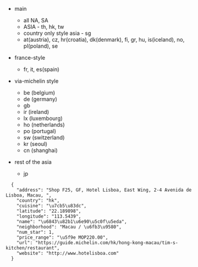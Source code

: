 * main
  * all NA, SA
  * ASIA - th, hk, tw
  * country only style asia - sg
  * at(austria), cz, hr(croatia), dk(denmark), fi, gr, hu, is(iceland), no, pl(poland), se

* france-style
  * fr, it, es(spain)

* via-michelin style
  * be (belgium)
  * de (germany)
  * gb
  * ir (ireland)
  * lx (luxembourg)
  * ho (netherlands)
  * po (portugal)
  * sw (switzerland)
  * kr (seoul)
  * cn (shanghai)

* rest of the asia
  * jp

```
  {
    "address": "Shop F25, GF, Hotel Lisboa, East Wing, 2-4 Avenida de Lisboa, Macau, ",
    "country": "hk",
    "cuisine": "\u7cb5\u83dc",
    "latitude": "22.189898",
    "longitude": "113.5439",
    "name": "\u6843\u82b1\u6e90\u5c0f\u5eda",
    "neighborhood": "Macau / \u6fb3\u9580",
    "num_star": 1,
    "price_range": "\u5f9e MOP220.00",
    "url": "https://guide.michelin.com/hk/hong-kong-macau/tim-s-kitchen/restaurant",
    "website": "http://www.hotelisboa.com"
  }
```
